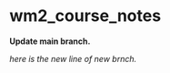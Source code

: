 # wm2_course_notes

<strong>Update main branch.</strong>

<em>here is the new line of new brnch. </em>
